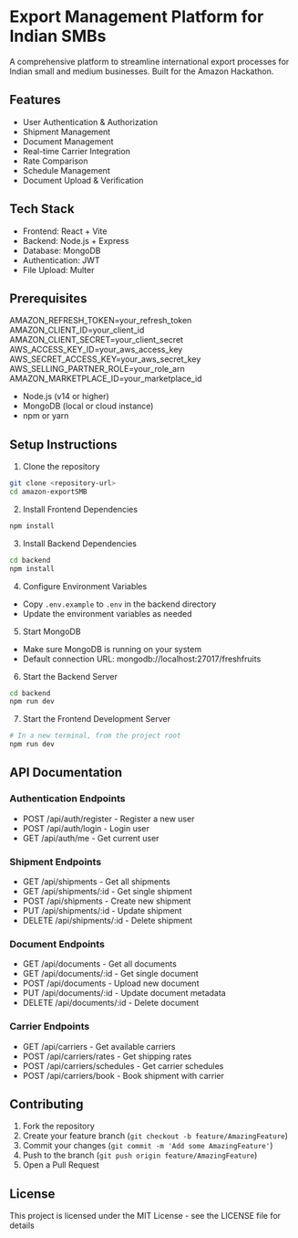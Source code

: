 # Export Management Platform for Indian SMBs

A comprehensive platform to streamline international export processes for Indian small and medium businesses. Built for the Amazon Hackathon.

## Features

- User Authentication & Authorization
- Shipment Management
- Document Management
- Real-time Carrier Integration
- Rate Comparison
- Schedule Management
- Document Upload & Verification

## Tech Stack

- Frontend: React + Vite
- Backend: Node.js + Express
- Database: MongoDB
- Authentication: JWT
- File Upload: Multer

## Prerequisites
AMAZON_REFRESH_TOKEN=your_refresh_token
AMAZON_CLIENT_ID=your_client_id
AMAZON_CLIENT_SECRET=your_client_secret
AWS_ACCESS_KEY_ID=your_aws_access_key
AWS_SECRET_ACCESS_KEY=your_aws_secret_key
AWS_SELLING_PARTNER_ROLE=your_role_arn
AMAZON_MARKETPLACE_ID=your_marketplace_id
- Node.js (v14 or higher)
- MongoDB (local or cloud instance)
- npm or yarn

## Setup Instructions

1. Clone the repository
```bash
git clone <repository-url>
cd amazon-exportSMB
```

2. Install Frontend Dependencies
```bash
npm install
```

3. Install Backend Dependencies
```bash
cd backend
npm install
```

4. Configure Environment Variables
- Copy `.env.example` to `.env` in the backend directory
- Update the environment variables as needed

5. Start MongoDB
- Make sure MongoDB is running on your system
- Default connection URL: mongodb://localhost:27017/freshfruits

6. Start the Backend Server
```bash
cd backend
npm run dev
```

7. Start the Frontend Development Server
```bash
# In a new terminal, from the project root
npm run dev
```

## API Documentation

### Authentication Endpoints
- POST /api/auth/register - Register a new user
- POST /api/auth/login - Login user
- GET /api/auth/me - Get current user

### Shipment Endpoints
- GET /api/shipments - Get all shipments
- GET /api/shipments/:id - Get single shipment
- POST /api/shipments - Create new shipment
- PUT /api/shipments/:id - Update shipment
- DELETE /api/shipments/:id - Delete shipment

### Document Endpoints
- GET /api/documents - Get all documents
- GET /api/documents/:id - Get single document
- POST /api/documents - Upload new document
- PUT /api/documents/:id - Update document metadata
- DELETE /api/documents/:id - Delete document

### Carrier Endpoints
- GET /api/carriers - Get available carriers
- POST /api/carriers/rates - Get shipping rates
- POST /api/carriers/schedules - Get carrier schedules
- POST /api/carriers/book - Book shipment with carrier

## Contributing

1. Fork the repository
2. Create your feature branch (`git checkout -b feature/AmazingFeature`)
3. Commit your changes (`git commit -m 'Add some AmazingFeature'`)
4. Push to the branch (`git push origin feature/AmazingFeature`)
5. Open a Pull Request

## License

This project is licensed under the MIT License - see the LICENSE file for details
